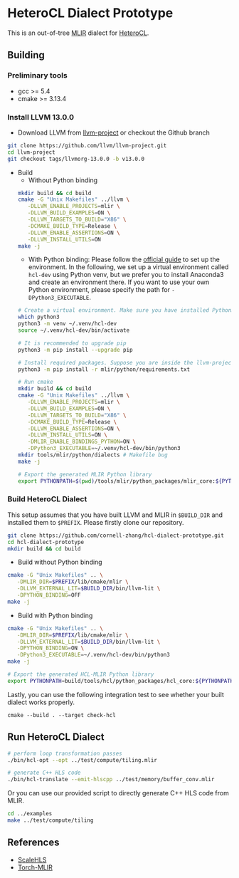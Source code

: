 # HeteroCL Dialect Prototype

This is an out-of-tree [MLIR](https://mlir.llvm.org/) dialect for [HeteroCL](https://github.com/cornell-zhang/heterocl).

## Building

### Preliminary tools
- gcc >= 5.4
- cmake >= 3.13.4

### Install LLVM 13.0.0
- Download LLVM from [llvm-project](https://github.com/llvm/llvm-project/releases/tag/llvmorg-13.0.0) or checkout the Github branch
```sh
git clone https://github.com/llvm/llvm-project.git
cd llvm-project
git checkout tags/llvmorg-13.0.0 -b v13.0.0
```

- Build
   - Without Python binding
   ```sh
   mkdir build && cd build
   cmake -G "Unix Makefiles" ../llvm \
      -DLLVM_ENABLE_PROJECTS=mlir \
      -DLLVM_BUILD_EXAMPLES=ON \
      -DLLVM_TARGETS_TO_BUILD="X86" \
      -DCMAKE_BUILD_TYPE=Release \
      -DLLVM_ENABLE_ASSERTIONS=ON \
      -DLLVM_INSTALL_UTILS=ON
   make -j
   ```
   - With Python binding: Please follow the [official guide](https://mlir.llvm.org/docs/Bindings/Python/#generating-_dialect_namespace_ops_genpy-wrapper-modules) to set up the environment. In the following, we set up a virtual environment called `hcl-dev` using Python venv, but we prefer you to install Anaconda3 and create an environment there. If you want to use your own Python environment, please specify the path for `-DPython3_EXECUTABLE`.
   ```sh
   # Create a virtual environment. Make sure you have installed Python3.
   which python3
   python3 -m venv ~/.venv/hcl-dev
   source ~/.venv/hcl-dev/bin/activate

   # It is recommended to upgrade pip
   python3 -m pip install --upgrade pip

   # Install required packages. Suppose you are inside the llvm-project folder.
   python3 -m pip install -r mlir/python/requirements.txt

   # Run cmake
   mkdir build && cd build
   cmake -G "Unix Makefiles" ../llvm \
      -DLLVM_ENABLE_PROJECTS=mlir \
      -DLLVM_BUILD_EXAMPLES=ON \
      -DLLVM_TARGETS_TO_BUILD="X86" \
      -DCMAKE_BUILD_TYPE=Release \
      -DLLVM_ENABLE_ASSERTIONS=ON \
      -DLLVM_INSTALL_UTILS=ON \
      -DMLIR_ENABLE_BINDINGS_PYTHON=ON \
      -DPython3_EXECUTABLE=~/.venv/hcl-dev/bin/python3
   mkdir tools/mlir/python/dialects # Makefile bug
   make -j

   # Export the generated MLIR Python library
   export PYTHONPATH=$(pwd)/tools/mlir/python_packages/mlir_core:${PYTHONPATH}
   ```

### Build HeteroCL Dialect
This setup assumes that you have built LLVM and MLIR in `$BUILD_DIR` and installed them to `$PREFIX`. Please firstly clone our repository.
```sh
git clone https://github.com/cornell-zhang/hcl-dialect-prototype.git
cd hcl-dialect-prototype
mkdir build && cd build
```

- Build without Python binding
```sh
cmake -G "Unix Makefiles" .. \
   -DMLIR_DIR=$PREFIX/lib/cmake/mlir \
   -DLLVM_EXTERNAL_LIT=$BUILD_DIR/bin/llvm-lit \
   -DPYTHON_BINDING=OFF
make -j
```

- Build with Python binding
```sh
cmake -G "Unix Makefiles" .. \
   -DMLIR_DIR=$PREFIX/lib/cmake/mlir \
   -DLLVM_EXTERNAL_LIT=$BUILD_DIR/bin/llvm-lit \
   -DPYTHON_BINDING=ON \
   -DPython3_EXECUTABLE=~/.venv/hcl-dev/bin/python3
make -j

# Export the generated HCL-MLIR Python library
export PYTHONPATH=build/tools/hcl/python_packages/hcl_core:${PYTHONPATH}
```

Lastly, you can use the following integration test to see whether your built dialect works properly.
```
cmake --build . --target check-hcl
```


## Run HeteroCL Dialect
```sh
# perform loop transformation passes
./bin/hcl-opt --opt ../test/compute/tiling.mlir

# generate C++ HLS code
./bin/hcl-translate --emit-hlscpp ../test/memory/buffer_conv.mlir
```

Or you can use our provided script to directly generate C++ HLS code from MLIR.

```sh
cd ../examples
make ../test/compute/tiling
```


## References
* [ScaleHLS](https://github.com/hanchenye/scalehls)
* [Torch-MLIR](https://github.com/llvm/torch-mlir)